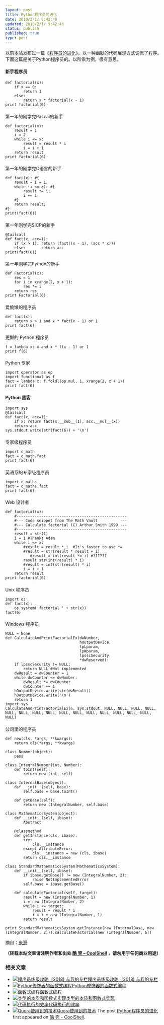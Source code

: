 ```yaml
---
layout: post
title: Python程序员的进化
date: 2010/2/1/ 9:42:48
updated: 2010/2/1/ 9:42:48
status: publish
published: true
type: post
---
```


以前本站发布过一篇《[程序员的进化](https://coolshell.cn/articles/172.html)》，以一种幽默的代码展现方式调侃了程序。下面这篇是关于Python程序员的。以阶乘为例，很有意思。


#### 新手程序员



```
def factorial(x):
    if x == 0:
        return 1
    else:
        return x * factorial(x - 1)
print factorial(6)
```

#### 
第一年的刚学完Pascal的新手



```
def factorial(x):
    result = 1
    i = 2
    while i <= x:
        result = result * i
        i = i + 1
    return result
print factorial(6)
```

#### 


#### 
第一年的刚学完C语言的新手



```
def fact(x): #{
    result = i = 1;
    while (i <= x): #{
        result *= i;
        i += 1;
    #}
    return result;
#}
print(fact(6))
```

#### 
第一年刚学完SICP的新手



```
@tailcall
def fact(x, acc=1):
    if (x > 1): return (fact((x - 1), (acc * x)))
    else:       return acc
print(fact(6))
```

#### 
第一年刚学完Python的新手



```
def Factorial(x):
    res = 1
    for i in xrange(2, x + 1):
        res *= i
    return res
print Factorial(6)
```

#### 
爱偷懒的程序员



```
def fact(x):
    return x > 1 and x * fact(x - 1) or 1
print fact(6)
```

#### 
更懒的 Python 程序员



```
f = lambda x: x and x * f(x - 1) or 1
print f(6)
```

#### 
Python 专家



```
import operator as op
import functional as f
fact = lambda x: f.foldl(op.mul, 1, xrange(2, x + 1))
print fact(6)
```

#### Python 黑客



```
import sys
@tailcall
def fact(x, acc=1):
    if x: return fact(x.__sub__(1), acc.__mul__(x))
    return acc
sys.stdout.write(str(fact(6)) + '\n')
```

#### 
专家级程序员



```
import c_math
fact = c_math.fact
print fact(6)
```

#### 
英语系的专家级程序员



```
import c_maths
fact = c_maths.fact
print fact(6)
```

#### 
Web 设计者



```
def factorial(x):
    #-------------------------------------------------
    #--- Code snippet from The Math Vault          ---
    #--- Calculate factorial (C) Arthur Smith 1999 ---
    #-------------------------------------------------
    result = str(1)
    i = 1 #Thanks Adam
    while i <= x:
        #result = result * i  #It's faster to use *=
        #result = str(result * result + i)
           #result = int(result *= i) #??????
        result str(int(result) * i)
        #result = int(str(result) * i)
        i = i + 1
    return result
print factorial(6)
```

#### 
Unix 程序员



```
import os
def fact(x):
    os.system('factorial ' + str(x))
fact(6)
```

#### 
Windows 程序员



```
NULL = None
def CalculateAndPrintFactorialEx(dwNumber,
                                 hOutputDevice,
                                 lpLparam,
                                 lpWparam,
                                 lpsscSecurity,
                                 *dwReserved):
    if lpsscSecurity != NULL:
        return NULL #Not implemented
    dwResult = dwCounter = 1
    while dwCounter <= dwNumber:
        dwResult *= dwCounter
        dwCounter += 1
    hOutputDevice.write(str(dwResult))
    hOutputDevice.write('\n')
    return 1
import sys
CalculateAndPrintFactorialEx(6, sys.stdout, NULL, NULL, NULL, NULL, NULL, NULL, NULL, NULL, NULL, NULL, NULL, NULL, NULL, NULL, NULL, NULL)
```

#### 
公司里的程序员



```
def new(cls, *args, **kwargs):
    return cls(*args, **kwargs)

class Number(object):
    pass

class IntegralNumber(int, Number):
    def toInt(self):
        return new (int, self)

class InternalBase(object):
    def __init__(self, base):
        self.base = base.toInt()

    def getBase(self):
        return new (IntegralNumber, self.base)

class MathematicsSystem(object):
    def __init__(self, ibase):
        Abstract

    @classmethod
    def getInstance(cls, ibase):
        try:
            cls.__instance
        except AttributeError:
            cls.__instance = new (cls, ibase)
        return cls.__instance

class StandardMathematicsSystem(MathematicsSystem):
    def __init__(self, ibase):
        if ibase.getBase() != new (IntegralNumber, 2):
            raise NotImplementedError
        self.base = ibase.getBase()

    def calculateFactorial(self, target):
        result = new (IntegralNumber, 1)
        i = new (IntegralNumber, 2)
        while i <= target:
            result = result * i
            i = i + new (IntegralNumber, 1)
        return result

print StandardMathematicsSystem.getInstance(new (InternalBase, new (IntegralNumber, 2))).calculateFactorial(new (IntegralNumber, 6))
```

摘自：[来源](http://gist.github.com/289467)



**（转载本站文章请注明作者和出处 [酷 壳 – CoolShell](https://coolshell.cn/) ，请勿用于任何商业用途）**



### 相关文章

* [![程序员练级攻略（2018)  与我的专栏](https://coolshell.cn/wp-content/uploads/2018/05/300x262-150x150.jpg)](https://coolshell.cn/articles/18360.html)[程序员练级攻略（2018) 与我的专栏](https://coolshell.cn/articles/18360.html)
* [![Python修饰器的函数式编程](https://coolshell.cn/wp-content/uploads/2014/03/snake-hat-new-year-schedule-800x960-150x150.jpg)](https://coolshell.cn/articles/11265.html)[Python修饰器的函数式编程](https://coolshell.cn/articles/11265.html)
* [![函数式编程](https://coolshell.cn/wp-content/uploads/2013/12/yoda-lambda-150x150.png)](https://coolshell.cn/articles/10822.html)[函数式编程](https://coolshell.cn/articles/10822.html)
* [![类型的本质和函数式实现](https://coolshell.cn/wp-content/plugins/wordpress-23-related-posts-plugin/static/thumbs/5.jpg)](https://coolshell.cn/articles/10169.html)[类型的本质和函数式实现](https://coolshell.cn/articles/10169.html)
* [![代码执行的效率](https://coolshell.cn/wp-content/uploads/2012/07/muxnt-150x150.jpg)](https://coolshell.cn/articles/7886.html)[代码执行的效率](https://coolshell.cn/articles/7886.html)
* [![Quora使用到的技术](https://coolshell.cn/wp-content/plugins/wordpress-23-related-posts-plugin/static/thumbs/29.jpg)](https://coolshell.cn/articles/4939.html)[Quora使用到的技术](https://coolshell.cn/articles/4939.html)
The post [Python程序员的进化](https://coolshell.cn/articles/2082.html) first appeared on [酷 壳 - CoolShell](https://coolshell.cn).